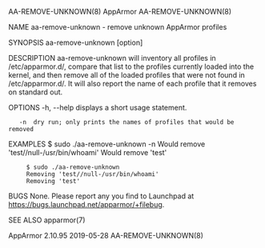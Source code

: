 AA-REMOVE-UNKNOWN(8)                                                                             AppArmor                                                                            AA-REMOVE-UNKNOWN(8)

NAME
       aa-remove-unknown - remove unknown AppArmor profiles

SYNOPSIS
       aa-remove-unknown [option]

DESCRIPTION
       aa-remove-unknown will inventory all profiles in /etc/apparmor.d/, compare that list to the profiles currently loaded into the kernel, and then remove all of the loaded profiles that were not
       found in /etc/apparmor.d/. It will also report the name of each profile that it removes on standard out.

OPTIONS
       -h, --help
           displays a short usage statement.

       -n  dry run; only prints the names of profiles that would be removed

EXAMPLES
         $ sudo ./aa-remove-unknown -n
         Would remove 'test//null-/usr/bin/whoami'
         Would remove 'test'

         $ sudo ./aa-remove-unknown
         Removing 'test//null-/usr/bin/whoami'
         Removing 'test'

BUGS
       None. Please report any you find to Launchpad at <https://bugs.launchpad.net/apparmor/+filebug>.

SEE ALSO
       apparmor(7)

AppArmor 2.10.95                                                                                2019-05-28                                                                           AA-REMOVE-UNKNOWN(8)
